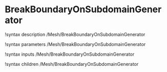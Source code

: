 # BreakBoundaryOnSubdomainGenerator

!syntax description /Mesh/BreakBoundaryOnSubdomainGenerator

!syntax parameters /Mesh/BreakBoundaryOnSubdomainGenerator

!syntax inputs /Mesh/BreakBoundaryOnSubdomainGenerator

!syntax children /Mesh/BreakBoundaryOnSubdomainGenerator
